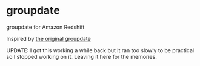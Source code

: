 # groupdate
groupdate for Amazon Redshift

Inspired by [the original groupdate](http://ankane.github.io/groupdate.sql/)

UPDATE: I got this working a while back but it ran too slowly to be practical so I stopped working on it. Leaving it here for the memories.
